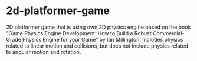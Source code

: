 # 2d-platformer-game
2D platformer game that is using own 2D physics engine based on the book "Game Physics Engine Development: How to Build a Robust Commercial-Grade Physics Engine for your Game" by Ian Millington.  Includes physics related to linear motion and collisions, but does not include physics related to angular motion and rotation. 
